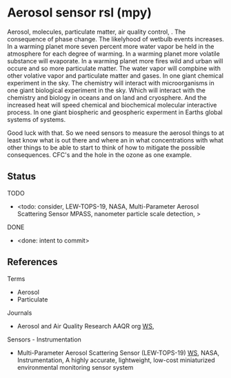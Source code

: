 # Aerosol sensor rsl (mpy)

Aerosol, molecules, particulate matter, air quality control, . The consequence of phase change. The likelyhood of wetbulb events increases. In a warming planet more seven percent more water vapor be held in the atmosphere for each degree of warming. In a warming planet more volatile substance will evaporate. In a warming planet more fires wild and urban will occure and so more particulate matter. The water vapor will compbine with other volative vapor and particulate matter and gases. In one giant chemical experiment in the sky. The chemistry will interact with microorganisms in one giant biological experiment in the sky. Which will interact with the chemistry and biology in oceans and on land and cryosphere. And the increased heat will speed chemical and biochemical molecular interactive process. In one giant  biospheric and geospheric experment in Earths global systems of systems.

Good luck with that. So we need sensors to measure the aerosol things to at least know what is out there and where an in what concentrations with what other things to be able to start to think of how to mitigate the possible consequences. CFC's and the hole in the ozone as one example.

## Status
TODO
* <todo: consider, LEW-TOPS-19, NASA, Multi-Parameter Aerosol Scattering Sensor MPASS, nanometer particle scale detection, >

DONE
* <done: intent to commit>

## References

Terms
* Aerosol
* Particulate

Journals
* Aerosol and Air Quality Research AAQR org [WS](https://aaqr.org/categories/low-cost-sensors), 

Sensors - Instrumentation
* Multi-Parameter Aerosol Scattering Sensor (LEW-TOPS-19) [WS](https://technology.nasa.gov/patent/LEW-TOPS-19), NASA, Instrumentation, A highly accurate, lightweight, low-cost miniaturized environmental monitoring sensor system